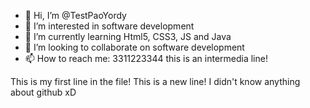 - 👋 Hi, I’m @TestPaoYordy
- 👀 I’m interested in software development
- 🌱 I’m currently learning Html5, CSS3, JS and Java
- 💞️ I’m looking to collaborate on software development
- 📫 How to reach me: 3311223344
this is an intermedia line!
<!---
TestPaoYordy/TestPaoYordy is a ✨ special ✨ repository because its `README.md` (this file) appears on your GitHub profile.
You can click the Preview link to take a look at your changes.
--->
This is my first line in the file!
This is a new line! I didn't know anything about github xD
